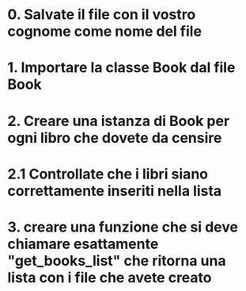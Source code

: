 # 0. Salvate il file con il vostro cognome come nome del file
# 1. Importare la classe Book dal file Book
# 2. Creare una istanza di Book per ogni libro che dovete da censire
# 2.1 Controllate che i libri siano correttamente inseriti nella lista
# 3. creare una funzione che si deve chiamare esattamente "get_books_list" che ritorna una lista con i file che avete creato
